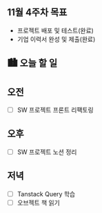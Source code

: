 ## 11월 4주차 목표

- 프로젝트 배포 및 테스트(완료)
- 기업 이력서 완성 및 제출(완료)

## 🏙️ 오늘 할 일

## 오전

- [ ] SW 프로젝트 프론트 리팩토링

## 오후

- [ ] SW 프로젝트 노션 정리

## 저녁

- [ ] Tanstack Query 학습
- [ ] 오브젝트 책 읽기
